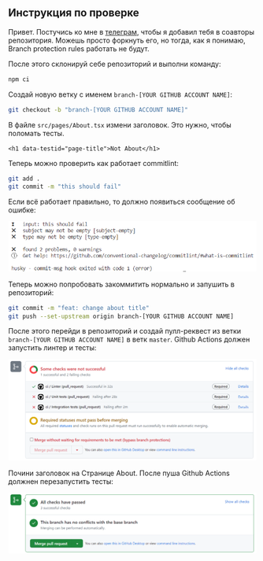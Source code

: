 ## Инструкция по проверке

Привет. Постучись ко мне в [телеграм](https://t.me/pasha_kryuchkov), чтобы я добавил тебя в соавторы репозитория. Можешь просто форкнуть его, но тогда, как я понимаю, Branch protection rules работать не будут.

После этого склонируй себе репозиторий и выполни команду:

```sh
npm ci
```

Создай новую ветку с именем `branch-[YOUR GITHUB ACCOUNT NAME]`:

```sh
git checkout -b "branch-[YOUR GITHUB ACCOUNT NAME]"
```

В файле `src/pages/About.tsx` измени заголовок. Это нужно, чтобы поломать тесты.

```
<h1 data-testid="page-title">Not About</h1>
```

Теперь можно проверить как работает commitlint:

```sh
git add .
git commit -m "this should fail"
```

Если всё работает правильно, то должно появиться сообщение об ошибке:

![commitlint error message](./markdown-images/1.png)

Теперь можно попробовать закоммитить нормально и запушить в репозиторий:

```sh
git commit -m "feat: change about title"
git push --set-upstream origin branch-[YOUR GITHUB ACCOUNT NAME]
```

После этого перейди в репозиторий и создай пулл-реквест из ветки `branch-[YOUR GITHUB ACCOUNT NAME]` в ветк `master`. Github Actions должен запустить линтер и тесты:

![pull-request message](./markdown-images/2.png)

Почини заголовок на Странице About. После пуша Github Actions должнен перезапустить тесты:

![pull-request message](./markdown-images/3.png)
